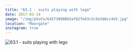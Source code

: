 ```yaml
---
title: "63.1 - suits playing with lego"
date: 2017-03-14
image: "/img/photo/645738988b5af82fe63c5c9a3d8cc4d3.jpg"
location: "Moorgate"
instagram: true
---
```


![63.1 - suits playing with lego](/img/photo/645738988b5af82fe63c5c9a3d8cc4d3.jpg)

